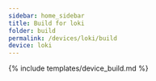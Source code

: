 ```yaml
---
sidebar: home_sidebar
title: Build for loki
folder: build
permalink: /devices/loki/build
device: loki
---
```

{% include templates/device_build.md %}
